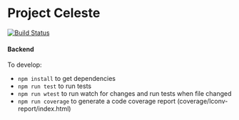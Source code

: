 Project Celeste
===============
[![Build Status](https://travis-ci.org/dpzmick/celeste.svg?branch=refactor)](https://travis-ci.org/dpzmick/celeste)

#### Backend
To develop:

* ```npm install``` to get dependencies
* ```npm run test``` to run tests
* ```npm run wtest``` to run watch for changes and run tests when file changed
* ```npm run coverage``` to generate a code coverage report (coverage/lconv-report/index.html)
